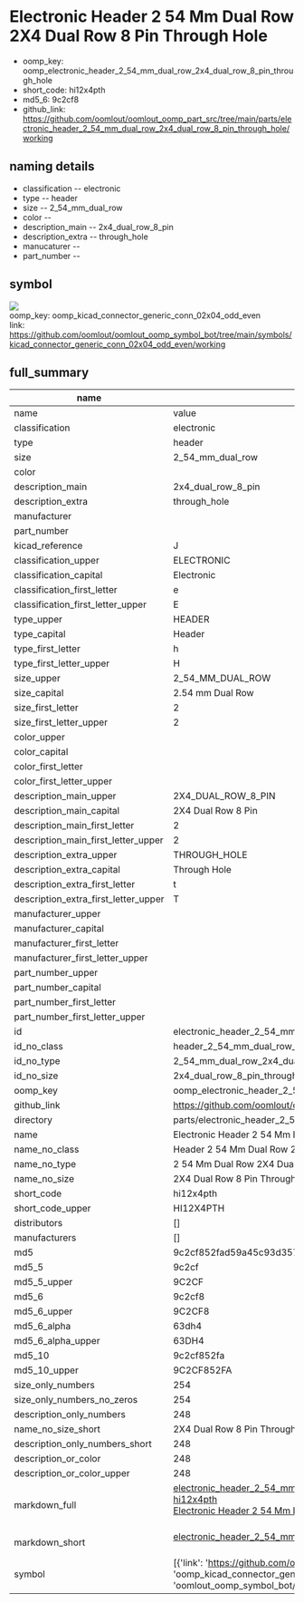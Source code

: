 # Electronic Header 2 54 Mm Dual Row 2X4 Dual Row 8 Pin Through Hole

  
* oomp_key: oomp_electronic_header_2_54_mm_dual_row_2x4_dual_row_8_pin_through_hole 
* short_code: hi12x4pth
* md5_6: 9c2cf8  
* github_link: https://github.com/oomlout/oomlout_oomp_part_src/tree/main/parts/electronic_header_2_54_mm_dual_row_2x4_dual_row_8_pin_through_hole/working  
## naming details
* classification -- electronic
* type -- header
* size -- 2_54_mm_dual_row
* color -- 
* description_main -- 2x4_dual_row_8_pin
* description_extra -- through_hole
* manucaturer -- 
* part_number -- 



## symbol

![](symbol/{index}}/working/working_600.png)  
oomp_key: oomp_kicad_connector_generic_conn_02x04_odd_even  
link: https://github.com/oomlout/oomlout_oomp_symbol_bot/tree/main/symbols/kicad_connector_generic_conn_02x04_odd_even/working  


## full_summary
| name | value | 
| --- | --- | 
| name | value | 
| classification | electronic | 
| type | header | 
| size | 2_54_mm_dual_row | 
| color |  | 
| description_main | 2x4_dual_row_8_pin | 
| description_extra | through_hole | 
| manufacturer |  | 
| part_number |  | 
| kicad_reference | J | 
| classification_upper | ELECTRONIC | 
| classification_capital | Electronic | 
| classification_first_letter | e | 
| classification_first_letter_upper | E | 
| type_upper | HEADER | 
| type_capital | Header | 
| type_first_letter | h | 
| type_first_letter_upper | H | 
| size_upper | 2_54_MM_DUAL_ROW | 
| size_capital | 2.54 mm Dual Row | 
| size_first_letter | 2 | 
| size_first_letter_upper | 2 | 
| color_upper |  | 
| color_capital |  | 
| color_first_letter |  | 
| color_first_letter_upper |  | 
| description_main_upper | 2X4_DUAL_ROW_8_PIN | 
| description_main_capital | 2X4 Dual Row 8 Pin | 
| description_main_first_letter | 2 | 
| description_main_first_letter_upper | 2 | 
| description_extra_upper | THROUGH_HOLE | 
| description_extra_capital | Through Hole | 
| description_extra_first_letter | t | 
| description_extra_first_letter_upper | T | 
| manufacturer_upper |  | 
| manufacturer_capital |  | 
| manufacturer_first_letter |  | 
| manufacturer_first_letter_upper |  | 
| part_number_upper |  | 
| part_number_capital |  | 
| part_number_first_letter |  | 
| part_number_first_letter_upper |  | 
| id | electronic_header_2_54_mm_dual_row_2x4_dual_row_8_pin_through_hole | 
| id_no_class | header_2_54_mm_dual_row_2x4_dual_row_8_pin_through_hole | 
| id_no_type | 2_54_mm_dual_row_2x4_dual_row_8_pin_through_hole | 
| id_no_size | 2x4_dual_row_8_pin_through_hole | 
| oomp_key | oomp_electronic_header_2_54_mm_dual_row_2x4_dual_row_8_pin_through_hole | 
| github_link | https://github.com/oomlout/oomlout_oomp_part_src/tree/main/parts/electronic_header_2_54_mm_dual_row_2x4_dual_row_8_pin_through_hole/working | 
| directory | parts/electronic_header_2_54_mm_dual_row_2x4_dual_row_8_pin_through_hole | 
| name | Electronic Header 2 54 Mm Dual Row 2X4 Dual Row 8 Pin Through Hole | 
| name_no_class | Header 2 54 Mm Dual Row 2X4 Dual Row 8 Pin Through Hole | 
| name_no_type | 2 54 Mm Dual Row 2X4 Dual Row 8 Pin Through Hole | 
| name_no_size | 2X4 Dual Row 8 Pin Through Hole | 
| short_code | hi12x4pth | 
| short_code_upper | HI12X4PTH | 
| distributors | [] | 
| manufacturers | [] | 
| md5 | 9c2cf852fad59a45c93d357f3724c865 | 
| md5_5 | 9c2cf | 
| md5_5_upper | 9C2CF | 
| md5_6 | 9c2cf8 | 
| md5_6_upper | 9C2CF8 | 
| md5_6_alpha | 63dh4 | 
| md5_6_alpha_upper | 63DH4 | 
| md5_10 | 9c2cf852fa | 
| md5_10_upper | 9C2CF852FA | 
| size_only_numbers | 254 | 
| size_only_numbers_no_zeros | 254 | 
| description_only_numbers | 248 | 
| name_no_size_short | 2X4 Dual Row 8 Pin Through Hole | 
| description_only_numbers_short | 248 | 
| description_or_color | 248 | 
| description_or_color_upper | 248 | 
| markdown_full | [electronic_header_2_54_mm_dual_row_2x4_dual_row_8_pin_through_hole](https://github.com/oomlout/oomlout_oomp_part_src/tree/main/parts/electronic_header_2_54_mm_dual_row_2x4_dual_row_8_pin_through_hole/working)<br>[hi12x4pth](https://github.com/oomlout/oomlout_oomp_part_src/tree/main/parts/electronic_header_2_54_mm_dual_row_2x4_dual_row_8_pin_through_hole/working)<br>[Electronic Header 2 54 Mm Dual Row 2X4 Dual Row 8 Pin Through Hole](https://github.com/oomlout/oomlout_oomp_part_src/tree/main/parts/electronic_header_2_54_mm_dual_row_2x4_dual_row_8_pin_through_hole/working)<br><br> | 
| markdown_short | [electronic_header_2_54_mm_dual_row_2x4_dual_row_8_pin_through_hole](https://github.com/oomlout/oomlout_oomp_part_src/tree/main/parts/electronic_header_2_54_mm_dual_row_2x4_dual_row_8_pin_through_hole/working)<br><br> | 
| symbol | [{'link': 'https://github.com/oomlout/oomlout_oomp_symbol_bot/tree/main/symbols/kicad_connector_generic_conn_02x04_odd_even', 'oomp_key': 'oomp_kicad_connector_generic_conn_02x04_odd_even', 'directory': 'oomlout_oomp_symbol_bot/symbols/kicad_connector_generic_conn_02x04_odd_even//working/working.kicad_sym', 'index': 0}] | 
